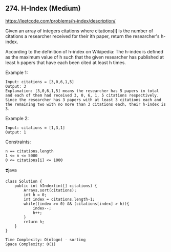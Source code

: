 ## 274. H-Index (Medium)
https://leetcode.com/problems/h-index/description/

Given an array of integers citations where citations[i] is the number of citations a researcher received for their ith paper, return the researcher's h-index.

According to the definition of h-index on Wikipedia: The h-index is defined as the maximum value of h such that the given researcher has published at least h papers that have each been cited at least h times.

 

Example 1:

    Input: citations = [3,0,6,1,5]
    Output: 3
    Explanation: [3,0,6,1,5] means the researcher has 5 papers in total and each of them had received 3, 0, 6, 1, 5 citations respectively.
    Since the researcher has 3 papers with at least 3 citations each and the remaining two with no more than 3 citations each, their h-index is 3.
Example 2:

    Input: citations = [1,3,1]
    Output: 1
 

Constraints:

    n == citations.length
    1 <= n <= 5000
    0 <= citations[i] <= 1000
  
  ❣️java
  
    class Solution {
        public int hIndex(int[] citations) {
            Arrays.sort(citations);
            int h = 0;
            int index = citations.length-1;
            while((index >= 0) && (citations[index] > h)){
                index--;
                h++;
            }
            return h;
        }
    }

    Time Complexity: O(nlogn) - sorting
    Space Complexity: O(1)
